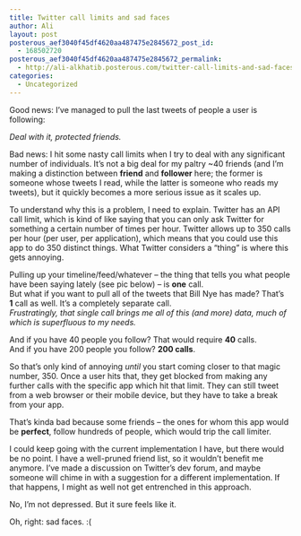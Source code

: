 ```yaml
---
title: Twitter call limits and sad faces
author: Ali
layout: post
posterous_aef3040f45df4620aa487475e2845672_post_id:
  - 168502720
posterous_aef3040f45df4620aa487475e2845672_permalink:
  - http://ali-alkhatib.posterous.com/twitter-call-limits-and-sad-faces
categories:
  - Uncategorized
---
```

Good news: I&#8217;ve managed to pull the last tweets of people a user is following:

<div class='p_embed p_image_embed'>
  <a href="http://ali-alkhatib.com/content/Screen_Shot_2012-11-13_at_12.39.46_AM.png.scaled1000.png"><imgalt="Screen_shot_2012-11-13_at_12" height="251" src="http://ali-alkhatib.com/content/Screen_Shot_2012-11-13_at_12.39.46_AM.png.scaled1000-300x150.png" /></a>
</div>

<div>
  <div>
    <em>Deal with it, protected friends.</em>
  </div>
  
  <p />
  
  <div>
    Bad news: I hit some nasty call limits when I try to deal with any significant number of individuals. It&#8217;s not a big deal for my paltry ~40 friends (and I&#8217;m making a distinction between <strong>friend</strong>&nbsp;and <strong>follower</strong>&nbsp;here; the former is someone whose tweets I read, while the latter is someone who reads my tweets), but it quickly becomes a more serious issue as it scales up.
  </div>
  
  <p />
  
  <div>
    To understand why this is a problem, I need to explain. Twitter has an API call limit, which is kind of like saying that you can only ask Twitter for something a certain number of times per hour. Twitter allows up to 350 calls per hour (per user, per application), which means that you could use this app to do 350 distinct things. What Twitter considers a &#8220;thing&#8221; is where this gets annoying.
  </div>
  
  <p />
  
  <div>
    Pulling up your timeline/feed/whatever &#8211; the thing that tells you what people have been saying lately (see pic below) &#8211; is <strong>one</strong>&nbsp;call.
  </div>
  
  <div>
    <div class='p_embed p_image_embed'>
      <a href="http://ali-alkhatib.com/content/Screen_Shot_2012-11-13_at_12.48.29_AM.png.scaled1000.png"><imgalt="Screen_shot_2012-11-13_at_12" height="582" src="http://ali-alkhatib.com/content/Screen_Shot_2012-11-13_at_12.48.29_AM.png.scaled1000-257x300.png" /></a>
    </div>
  </div>
  
  <div>
    But what if you want to pull all of the tweets that Bill Nye has made? That&#8217;s <strong>1</strong>&nbsp;call as well. It&#8217;s a completely separate call.
  </div>
  
  <div>
    <div class='p_embed p_image_embed'>
      <a href="http://ali-alkhatib.com/content/Screen_Shot_2012-11-13_at_1.08.37_AM.png.scaled1000.png"><imgalt="Screen_shot_2012-11-13_at_1" height="427" src="http://ali-alkhatib.com/content/Screen_Shot_2012-11-13_at_1.08.37_AM.png.scaled1000-300x256.png" /></a>
    </div>
  </div>
  
  <div>
    <em>Frustratingly, that single call brings me all of this (and more) data, much of which is superfluous to my needs.</em>
  </div>
  
  <p />
  
  <div>
    And if you have 40 people you follow? That would require&nbsp;<strong>40</strong>&nbsp;calls.
  </div>
  
  <div>
    And if you have 200 people you follow? <strong>200 calls</strong>.
  </div>
  
  <p />
  
  <div>
    So that&#8217;s only kind of annoying&nbsp;<em>until</em>&nbsp;you start coming closer to that magic number, 350. Once a user hits that, they get blocked from making any further calls with the specific app which hit that limit. They can still tweet from a web browser or their mobile device, but they have to take a break from your app.&nbsp;
  </div>
  
  <p />
  
  <div>
    That&#8217;s kinda bad because some friends &#8211; the ones for whom this app would be <strong>perfect</strong>, follow hundreds of people, which would trip the call limiter.
  </div>
  
  <p />
  
  <div>
    I could keep going with the current implementation I have, but there would be no point. I have a well-pruned friend list, so it wouldn&#8217;t benefit me anymore. I&#8217;ve made a <a>discussion</a>&nbsp;on Twitter&#8217;s dev forum, and maybe someone will chime in with a suggestion for a different implementation. If that happens, I might as well not get entrenched in this approach.
  </div>
  
  <p />
  
  <div>
    No, I&#8217;m not depressed. But it sure feels like it.
  </div>
  
  <p />
  
  <div>
    Oh, right: sad faces. :(
  </div>
</div>
